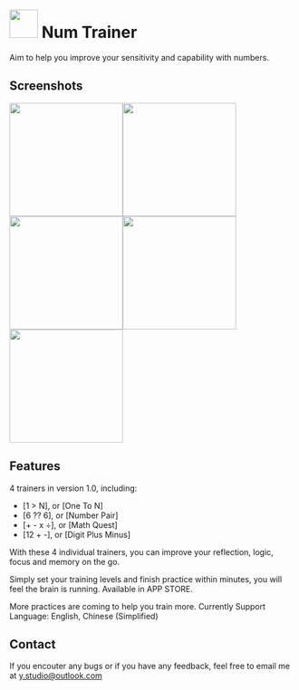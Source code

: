 # <img src="https://github.com/ywang035/numTraineriOS/blob/master/icon_1024.jpg" width="50"> Num Trainer

Aim to help you improve your sensitivity and capability with numbers.

## Screenshots
<img src="https://github.com/ywang035/numTraineriOS/blob/master/screenshots/picture%201.jpg" width="200"><img src="https://github.com/ywang035/numTraineriOS/blob/master/screenshots/picture%202.jpg" width="200"><img src="https://github.com/ywang035/numTraineriOS/blob/master/screenshots/picture%203.jpg" width="200"><img src="https://github.com/ywang035/numTraineriOS/blob/master/screenshots/picture%204.jpg" width="200"><img src="https://github.com/ywang035/numTraineriOS/blob/master/screenshots/picture%205.jpg" width="200">

## Features

4 trainers in version 1.0, including:
- [1 > N], or [One To N]
- [6 ?? 6], or [Number Pair]
- [+ - x ÷], or [Math Quest]
- [12 + -], or [Digit Plus Minus]

With these 4 individual trainers, you can improve your reflection, logic, focus and memory on the go. 

Simply set your training levels and finish practice within minutes, you will feel the brain is running. Available in APP STORE.

More practices are coming to help you train more.
Currently Support Language: English, Chinese (Simplified)

## Contact

If you encouter any bugs or if you have any feedback, feel free to email me at y.studio@outlook.com
